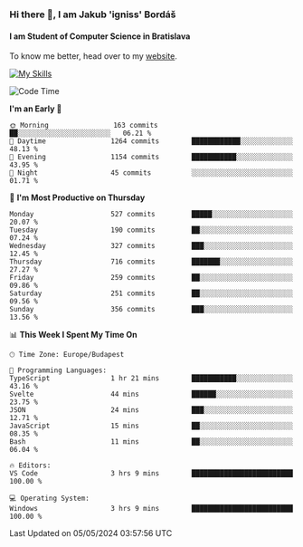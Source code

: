 ### Hi there 👋, I am Jakub 'igniss' Bordáš

#### I am Student of Computer Science in Bratislava
To know me better, head over to my [website](https://bordas.sk).

[![My Skills](https://skillicons.dev/icons?i=js,html,css,figma,svelte,java,kotlin,python,postgresql,typescript,nest,nodejs)](https://bordas.sk)


<!--START_SECTION:waka-->
![Code Time](http://img.shields.io/badge/Code%20Time-1%2C478%20hrs%2053%20mins-blue)

**I'm an Early 🐤** 

```text
🌞 Morning                163 commits         ██░░░░░░░░░░░░░░░░░░░░░░░   06.21 % 
🌆 Daytime                1264 commits        ████████████░░░░░░░░░░░░░   48.13 % 
🌃 Evening                1154 commits        ███████████░░░░░░░░░░░░░░   43.95 % 
🌙 Night                  45 commits          ░░░░░░░░░░░░░░░░░░░░░░░░░   01.71 % 
```
📅 **I'm Most Productive on Thursday** 

```text
Monday                   527 commits         █████░░░░░░░░░░░░░░░░░░░░   20.07 % 
Tuesday                  190 commits         ██░░░░░░░░░░░░░░░░░░░░░░░   07.24 % 
Wednesday                327 commits         ███░░░░░░░░░░░░░░░░░░░░░░   12.45 % 
Thursday                 716 commits         ███████░░░░░░░░░░░░░░░░░░   27.27 % 
Friday                   259 commits         ██░░░░░░░░░░░░░░░░░░░░░░░   09.86 % 
Saturday                 251 commits         ██░░░░░░░░░░░░░░░░░░░░░░░   09.56 % 
Sunday                   356 commits         ███░░░░░░░░░░░░░░░░░░░░░░   13.56 % 
```


📊 **This Week I Spent My Time On** 

```text
🕑︎ Time Zone: Europe/Budapest

💬 Programming Languages: 
TypeScript               1 hr 21 mins        ███████████░░░░░░░░░░░░░░   43.16 % 
Svelte                   44 mins             ██████░░░░░░░░░░░░░░░░░░░   23.75 % 
JSON                     24 mins             ███░░░░░░░░░░░░░░░░░░░░░░   12.71 % 
JavaScript               15 mins             ██░░░░░░░░░░░░░░░░░░░░░░░   08.35 % 
Bash                     11 mins             ██░░░░░░░░░░░░░░░░░░░░░░░   06.04 % 

🔥 Editors: 
VS Code                  3 hrs 9 mins        █████████████████████████   100.00 % 

💻 Operating System: 
Windows                  3 hrs 9 mins        █████████████████████████   100.00 % 
```


 Last Updated on 05/05/2024 03:57:56 UTC
<!--END_SECTION:waka-->
